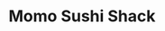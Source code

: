 ---
layout: place
title: "Momo Sushi Shack"
permalink: /new-york/brooklyn/momo-sushi-shack.html
stateAbbr: NY
stateName: New York
cityName: Brooklyn
seo:
  name: "Momo Sushi Shack"
  type: Restaurant
  links: null
description: "Momo Sushi Shack serves delicious sushi in Brooklyn, New York. Try fresh Japanese dishes for a great dining experience. "
place_id: ChIJ34aX5gBcwokREbremOF3FIY
photos:
  - name: >-
      places/ChIJ34aX5gBcwokREbremOF3FIY/photos/AeeoHcJHH5HLR27vS-XDqdL6xWHlLCWfKWVzoHa2263aYvHGCA4fakNAYymP-bIb3LxrlsXH2tDTMa0GyeI7XGVoTJBZSgZ1rKv3YCavLXwFTYtt_jKAGE3g7nwHqoeYFpI0jQ_ZOA9V2zq4SLsmN1QmPe78RwnQpBqxBMcBomLSKEK3Lvb8B39f7Dv__HdKzIRDDrq_zONuCjnfR4XfQAYEP91714pRMwKsEv4s9YyUGVa-MF00TXXBhyuWtlVqgRVm7dMo6s1sNCF95KPrgRndSWbVxTULbVIlbZNTY7hpxq1QsLzRg9jOLLR7Z5Bpb1mfD9RZvZ39oDjsJb1fI82MJaI2fugHuayBqsdDAUUaXvMXd-_Ip4zJNpZ_aEhwLmwRGQfd0memleFXQh7BMaMUp5VawzLctd3Ih6h0HYTrH1CXvmVO
    widthPx: 4032
    heightPx: 3024
    authorAttributions:
      - displayName: Stephen
        uri: https://maps.google.com/maps/contrib/113841403151685207398
        photoUri: >-
          https://lh3.googleusercontent.com/a-/ALV-UjX5PvWscREX12L8djCjrHVuY4oelHbPyCP3B-6lR2HlWN-7y5CfPA=s100-p-k-no-mo
    flagContentUri: >-
      https://www.google.com/local/imagery/report/?cb_client=maps_api_places.places_api&image_key=!1e10!2sCIHM0ogKEICAgID4y7nqvgE&hl=en-US
    googleMapsUri: >-
      https://www.google.com/maps/place//data=!3m4!1e2!3m2!1sCIHM0ogKEICAgID4y7nqvgE!2e10!4m2!3m1!1s0x89c25c00e69786df:0x861477e198deba11
  - name: >-
      places/ChIJ34aX5gBcwokREbremOF3FIY/photos/AeeoHcL3aZB-hQRj7YWpdpdj-xEZ85YvZCmKaklBJefPJU4_FGo7lvLGWADenEQB78iT5jESGfzFRbxbhTISgIiYl71Kbt2xBlhpKDqTkMYafNyHkB6cpX0VYXC_NLzcbkqi8JvbfC5H88NDIF4NgFQx-EPcrrtY-_aMRa5eyjmGRUs_6xGDP1yp9l8JepUUizh2ZaUlxS1D-7pcOuo7PnFyJbiXJote-Yr9yq89qwkrO9q4TxtStyAP0-2auMq6c6B1y7YJSjFHzFGo4AMn8qvLnRe4vP9SG2o_5OstCRGLOLTzgw
    widthPx: 2400
    heightPx: 2400
    authorAttributions:
      - displayName: Momo Sushi Shack
        uri: https://maps.google.com/maps/contrib/108320625197752383523
        photoUri: >-
          https://lh3.googleusercontent.com/a-/ALV-UjXEVMIOrCJBKlmDZHsnZNSeRkQubm_PJ_n5poUfSm8-0SaiwdU=s100-p-k-no-mo
    flagContentUri: >-
      https://www.google.com/local/imagery/report/?cb_client=maps_api_places.places_api&image_key=!1e10!2sAF1QipOxC0N9ZeAl83p7rLe4FJUxec25WGXiBZIj02qq&hl=en-US
    googleMapsUri: >-
      https://www.google.com/maps/place//data=!3m4!1e2!3m2!1sAF1QipOxC0N9ZeAl83p7rLe4FJUxec25WGXiBZIj02qq!2e10!4m2!3m1!1s0x89c25c00e69786df:0x861477e198deba11
  - name: >-
      places/ChIJ34aX5gBcwokREbremOF3FIY/photos/AeeoHcJjfrH5BshujRBEW-duqRcmSreypH34ZppziuLkTFHAI31zKp0NoIRZUEOZgNJV7aOKTmxGtdVvcCrP3jOVFVVUI0vQL32DIfYcH2JP4hO_3R6qINgUmlEUfgnjVrjbWCh_VPcxu7TTVmrt3VnOnfQA9Rcttt5Ds4c3TpjdKUyYo4zJWRM7q0F_FIYyXAbB5qnUj9RRH6nHriBIJHCsE_SKqYcYOXN6QqX5AyrIxUc-xJqW-burwTdJkjKtP1QsRhqdPtB0qPXLq9xPnCTNEpRJnUjAEMf5q6kt0Ia13feZOA
    widthPx: 4032
    heightPx: 3024
    authorAttributions:
      - displayName: Momo Sushi Shack
        uri: https://maps.google.com/maps/contrib/108320625197752383523
        photoUri: >-
          https://lh3.googleusercontent.com/a-/ALV-UjXEVMIOrCJBKlmDZHsnZNSeRkQubm_PJ_n5poUfSm8-0SaiwdU=s100-p-k-no-mo
    flagContentUri: >-
      https://www.google.com/local/imagery/report/?cb_client=maps_api_places.places_api&image_key=!1e10!2sAF1QipPq8EJcbKQ-sidJANSK67bBM2yqPSh-ff0VGTcg&hl=en-US
    googleMapsUri: >-
      https://www.google.com/maps/place//data=!3m4!1e2!3m2!1sAF1QipPq8EJcbKQ-sidJANSK67bBM2yqPSh-ff0VGTcg!2e10!4m2!3m1!1s0x89c25c00e69786df:0x861477e198deba11
  - name: >-
      places/ChIJ34aX5gBcwokREbremOF3FIY/photos/AeeoHcLsdfIJIqZrxtYEHExDDfBb88HAqR8oJ0_ZhC70w9teooLTkbAiecf4w52muWK9s3ezBO_mmi4iMQmHN8MDmZah4zTXqtGn4syVntwqfaj0OweQCv_lmtlkbbYIR1b2CWJpqV_z4KtOWF2Rq--rf8ugE7JEyzCDumrjOg7pSjRsi0ayVMkuvvzYBLW3zc2eQRnh1eTTv8zS0CbQLyn2AD7lCTQ6o_y369ptg2vZRi3GgKPbwkx_NWraDjcsNBoMAhY1NIUqFaMTo1jL4_oU13PPMRXGBN55eB76e46vPu4Lrd7ivRoQt3SvAsYR0VPwwCiDs8n0wmWQ4_iRgaDuDuElju2pGC5DUYtfcZkF-gMnLW5TerHPlNehuyaoleEE3FoLxLrSpv94fJohIL66NLHtnmr3Iro_y6H4_6FPbp0
    widthPx: 3000
    heightPx: 4000
    authorAttributions:
      - displayName: Benjamin Mei
        uri: https://maps.google.com/maps/contrib/110886317897186384077
        photoUri: >-
          https://lh3.googleusercontent.com/a-/ALV-UjVDaMPwhseIrnJ_lqwODRz5eFKl8zzEw1aHPxw_fPGEQfiA6xAB=s100-p-k-no-mo
    flagContentUri: >-
      https://www.google.com/local/imagery/report/?cb_client=maps_api_places.places_api&image_key=!1e10!2sCIHM0ogKEICAgIDuyqX9dQ&hl=en-US
    googleMapsUri: >-
      https://www.google.com/maps/place//data=!3m4!1e2!3m2!1sCIHM0ogKEICAgIDuyqX9dQ!2e10!4m2!3m1!1s0x89c25c00e69786df:0x861477e198deba11
  - name: >-
      places/ChIJ34aX5gBcwokREbremOF3FIY/photos/AeeoHcI8RVUQcIiw7x6NUAeZgZ1mta3XY3X8PYJTqeTzPi-Paz31Xji108tQpNd_7o4jO4_4F86ijHVoQ5ITyE3MkC8d_IaZ6PH3U4R69305mh66x6Ry_C-c5loGUc5BusbsSad4lnELgqPVkFw-6aSSRZ580BdTpmF5gl3cVfABAgJQrVu5p0sNcFcvsjn55yul0Zbi3P54NrqByGgk9vaWALx3K140ixe73Zv6L-MTo1ebh806wwiFR43ryNWhX-CdVG63oSyD1F0popKm8MzIzmSF1y2dO7PFkDgJOIxBjzhDWZnR56zwX5lVANC7dDb9dxIcxLQxK8Ka2AzVkLXT5tchbKz3Ytq3GRj0AQHGCXoSpjXofu5nS31nMvhbhmxkEPVSbw3Mot3I0A6oz2Ue2_ZFdbpTpwtOGJKwQHvj3dzf6Q
    widthPx: 4032
    heightPx: 3024
    authorAttributions:
      - displayName: Stephen
        uri: https://maps.google.com/maps/contrib/113841403151685207398
        photoUri: >-
          https://lh3.googleusercontent.com/a-/ALV-UjX5PvWscREX12L8djCjrHVuY4oelHbPyCP3B-6lR2HlWN-7y5CfPA=s100-p-k-no-mo
    flagContentUri: >-
      https://www.google.com/local/imagery/report/?cb_client=maps_api_places.places_api&image_key=!1e10!2sCIHM0ogKEICAgID4y7nACA&hl=en-US
    googleMapsUri: >-
      https://www.google.com/maps/place//data=!3m4!1e2!3m2!1sCIHM0ogKEICAgID4y7nACA!2e10!4m2!3m1!1s0x89c25c00e69786df:0x861477e198deba11
  - name: >-
      places/ChIJ34aX5gBcwokREbremOF3FIY/photos/AeeoHcJ_7F_AR6hMC2ChLhUFD1JdIpaVpmQc9O7jvJlTjKQ_1uVBpiS4lNm42EtZ4MsvxUe6pHTyauZ_inEM6L9cIVbKIIJZdczAnEsHCnOATozhlo0ylcMZWBNVC0hyyauBHEKi7JeZ14CddimkUdVHtlvSa3uZtPnLhkZAHEmkv-yPmlvuAcGR3i_a1UxlaoplzLMX0GP1CL76gO77bogKX7loUsAkwJfDtTJyJ2oXItPmt1fK5PkkARzqFY4FBCCNTvtXvIG7LcAjsiz4hlDCouHnIHVv2E8rB2D8lBZ2AMFynw
    widthPx: 4032
    heightPx: 3024
    authorAttributions:
      - displayName: Momo Sushi Shack
        uri: https://maps.google.com/maps/contrib/108320625197752383523
        photoUri: >-
          https://lh3.googleusercontent.com/a-/ALV-UjXEVMIOrCJBKlmDZHsnZNSeRkQubm_PJ_n5poUfSm8-0SaiwdU=s100-p-k-no-mo
    flagContentUri: >-
      https://www.google.com/local/imagery/report/?cb_client=maps_api_places.places_api&image_key=!1e10!2sAF1QipMtD7_lv7Nol5MtHw9AqprC3E9QeXBkipkBU8T9&hl=en-US
    googleMapsUri: >-
      https://www.google.com/maps/place//data=!3m4!1e2!3m2!1sAF1QipMtD7_lv7Nol5MtHw9AqprC3E9QeXBkipkBU8T9!2e10!4m2!3m1!1s0x89c25c00e69786df:0x861477e198deba11
  - name: >-
      places/ChIJ34aX5gBcwokREbremOF3FIY/photos/AeeoHcIOSebY8c65Gd_lXysUJPKBf248BTreztd97nEXr1-yz-okaoZlsXy3R7pf_rnyR0WahEdadunDahFNbegOYFtIBOCv1pOP6_cyo75STnB9xX8J8M2xeDHUfaJVij6x5hOOTo30JCmYYF8oCJQJ5N7snbFCqzCCqzAJirA0A9edSQ_FKWlcehpXK6-3D8zwKWSsb4L_ihV3obnHXbw9kroPji1GKnwBRvVnWonOKuQFSYiuw0FE8usWHFpzlqjEFZY3i-oWhD2mp3ZXFSO-72Q6Pt4H-cGU187txZ-9lEtj3Q
    widthPx: 2400
    heightPx: 2400
    authorAttributions:
      - displayName: Momo Sushi Shack
        uri: https://maps.google.com/maps/contrib/108320625197752383523
        photoUri: >-
          https://lh3.googleusercontent.com/a-/ALV-UjXEVMIOrCJBKlmDZHsnZNSeRkQubm_PJ_n5poUfSm8-0SaiwdU=s100-p-k-no-mo
    flagContentUri: >-
      https://www.google.com/local/imagery/report/?cb_client=maps_api_places.places_api&image_key=!1e10!2sAF1QipO0BUO10-YLbqwXGDJYI1WTbhlQIfWASEPf79kK&hl=en-US
    googleMapsUri: >-
      https://www.google.com/maps/place//data=!3m4!1e2!3m2!1sAF1QipO0BUO10-YLbqwXGDJYI1WTbhlQIfWASEPf79kK!2e10!4m2!3m1!1s0x89c25c00e69786df:0x861477e198deba11
  - name: >-
      places/ChIJ34aX5gBcwokREbremOF3FIY/photos/AeeoHcKCYZK6FRw92hmg5jEqV5KC5RvlTXwQjtvaxwMOFs3hzpi3z5WJSl1fKnj70O9Hxmtf6JUjos5R5f3H7xv0nAxvj3eWnSxUQDFBVZX_YfkNxz8WxpGkQQRNITY-dkrzpjPwBwT6QuTibajA-WlgR-QWh-ukotOtbgosRMGjjKRRpqsCrDMnL96uoIVoM3b453DXwTRagMseUSIgoJMWy0uIBeieN2JU_-mvVP1AneFmMuxRn1CbYLB_dEGhoyHV5hZ_2E9xC5TPctAxLuPRlwnIgc5REvJX0i7xn-XO-NiOkQ
    widthPx: 2400
    heightPx: 2400
    authorAttributions:
      - displayName: Momo Sushi Shack
        uri: https://maps.google.com/maps/contrib/108320625197752383523
        photoUri: >-
          https://lh3.googleusercontent.com/a-/ALV-UjXEVMIOrCJBKlmDZHsnZNSeRkQubm_PJ_n5poUfSm8-0SaiwdU=s100-p-k-no-mo
    flagContentUri: >-
      https://www.google.com/local/imagery/report/?cb_client=maps_api_places.places_api&image_key=!1e10!2sAF1QipPxamWmBdfJfl7pKK9_50GuoVYrJmgcfqAVh0M1&hl=en-US
    googleMapsUri: >-
      https://www.google.com/maps/place//data=!3m4!1e2!3m2!1sAF1QipPxamWmBdfJfl7pKK9_50GuoVYrJmgcfqAVh0M1!2e10!4m2!3m1!1s0x89c25c00e69786df:0x861477e198deba11
  - name: >-
      places/ChIJ34aX5gBcwokREbremOF3FIY/photos/AeeoHcLkhXh9KFQH_-wVXDur_H-pHlYe0CY17MQx679zDaHUzpEGKWO6WrqtEaPCh8Eh2WwQUeZh7vwpfziPMgGHngKkoyMa2dnJujCYj0fJOxVjPEcRX1gdPnZRf01wpTjXNqFIFSuIn_xqZoUg3q20kkPDLuGNWbKny_3VMqd2wr9cl00szFYS1P6PmQaatnJfPrIyVmIeCOyLy6K2hsJd6Zmq6rbgWZB1LVlfQJ5m5p-6XkehPz3qo6LGlheLDlfBHY64y7M1gKAU83gvRSbqnmOT2zzfMZr84aH6eHvYLpxVNNLAXOz-TDp_MOP3Alp_n9xRSDJYz7K7d_lcS5hfbstrzYuf4qgPcX0aXzmPl5AwTBVxZOfhjcvr9ObEvs5nUBqf56k9k47lFpONS8OCdlYWA9lkKqhsBQAJtfaK8Hb0455r
    widthPx: 2992
    heightPx: 2992
    authorAttributions:
      - displayName: Liliana Campuzano
        uri: https://maps.google.com/maps/contrib/104099414070376721774
        photoUri: >-
          https://lh3.googleusercontent.com/a-/ALV-UjUfem5DzkOAZ44jTC_1fce9oW99oLWQnWIoiIZXh6b1YeX8iZmi=s100-p-k-no-mo
    flagContentUri: >-
      https://www.google.com/local/imagery/report/?cb_client=maps_api_places.places_api&image_key=!1e10!2sCIHM0ogKEICAgIDDsZKw2wE&hl=en-US
    googleMapsUri: >-
      https://www.google.com/maps/place//data=!3m4!1e2!3m2!1sCIHM0ogKEICAgIDDsZKw2wE!2e10!4m2!3m1!1s0x89c25c00e69786df:0x861477e198deba11
  - name: >-
      places/ChIJ34aX5gBcwokREbremOF3FIY/photos/AeeoHcKhGwuxWo1YhcipE3utTz_hjSGRpgAY77vAXBTYCEDrzshVkxadToIMva1wVOd2lfiv7vgMWTuK4sA8sha3pjwUTYGL95Sa8FntWMRaoFdgSQ19XKJBHAr5_wlOMpDzSLqIrPvNHDNCPZ4k2vq8TZ--D47Fbgt0CxMm7I2QR7MLyXBRGzIQo-s4gLFdFesv3yD1vQt1B90Zdk76fj3Axuv9xYpNXcMUBcEiiODg_DGdA6g9YYd5ExMV9BM6bVVh7Dr8uH10jUxf89R6Goe1a7jWVjyG1JFWdI_r6j869gJNnLCIU3tC31hNwZ5mFkzAHq1WA52yMngiIFvmTjkqdKLKA-qFJVjXCahkDRXQO8-eDO9fvl43JNuDKiP2050WRZJvx3cv_3sOtgsy33Zc-D7UsUIkGFqjXowC5_l-XLxoI-c
    widthPx: 4032
    heightPx: 3024
    authorAttributions:
      - displayName: Peter Liu
        uri: https://maps.google.com/maps/contrib/100643109161309918309
        photoUri: >-
          https://lh3.googleusercontent.com/a/ACg8ocKzjddhU8GD1q_5qLzGhJRt8IEyJ9KSPvaP2dgfMt7gVxHUVg=s100-p-k-no-mo
    flagContentUri: >-
      https://www.google.com/local/imagery/report/?cb_client=maps_api_places.places_api&image_key=!1e10!2sCIHM0ogKEICAgICEw7yZmgE&hl=en-US
    googleMapsUri: >-
      https://www.google.com/maps/place//data=!3m4!1e2!3m2!1sCIHM0ogKEICAgICEw7yZmgE!2e10!4m2!3m1!1s0x89c25c00e69786df:0x861477e198deba11
address: 43 Bogart St, Brooklyn, NY 11206, USA
street: 43 Bogart St
city: Brooklyn
state: NY
zip: '11206'
country: USA
neighborhood: Bushwick
latitude: '40.705164'
longitude: '-73.933408'
accessibility_options:
  wheelchairAccessibleParking: false
business_status: OPERATIONAL
name: Momo Sushi Shack
google_maps_links:
  directionsUri: >-
    https://www.google.com/maps/dir//''/data=!4m7!4m6!1m1!4e2!1m2!1m1!1s0x89c25c00e69786df:0x861477e198deba11!3e0
  placeUri: https://maps.google.com/?cid=9661478911432636945
  writeAReviewUri: >-
    https://www.google.com/maps/place//data=!4m3!3m2!1s0x89c25c00e69786df:0x861477e198deba11!12e1
  reviewsUri: >-
    https://www.google.com/maps/place//data=!4m4!3m3!1s0x89c25c00e69786df:0x861477e198deba11!9m1!1b1
  photosUri: >-
    https://www.google.com/maps/place//data=!4m3!3m2!1s0x89c25c00e69786df:0x861477e198deba11!10e5
primary_type: Sushi Restaurant
opening_hours:
  regular: null
  current: null
secondary_opening_hours:
  regular:
    weekdayDescriptions: null
    type: null
  current:
    weekdayDescriptions: null
    type: null
phone: null
price_level: null
price_range: null
rating: null
rating_count: 0
website: null
reviews: null
parking_options: null
payment_options: null
allow_dogs: null
curbside_pickup: null
delivery: null
dine_in: null
good_for_children: null
good_for_groups: null
good_for_sports: null
live_music: null
menu_for_children: null
outdoor_seating: null
reservable: null
restroom: null
serves_beer: null
serves_breakfast: null
serves_brunch: null
serves_cocktails: null
serves_coffee: null
serves_dinner: null
serves_dessert: null
serves_lunch: null
serves_vegetarian_food: null
serves_wine: null
takeout: null
summary: null

---